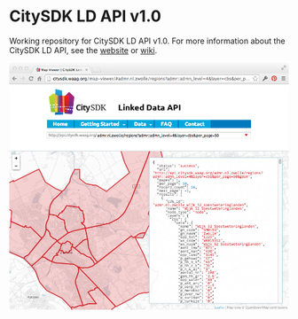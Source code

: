 # CitySDK LD API v1.0

Working repository for CitySDK LD API v1.0. For more information about the CitySDK LD API, see the [website](http://citysdk.waag.org) or [wiki](../../wiki).

![CitySDK LD API Map Viewer](map-viewer.png)